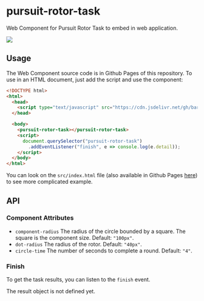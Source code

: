 # pursuit-rotor-task
Web Component for Pursuit Rotor Task to embed in web application.

[![](https://data.jsdelivr.com/v1/package/gh/baruchiro/pursuit-rotor-task/badge)](https://www.jsdelivr.com/package/gh/baruchiro/pursuit-rotor-task)

## Usage

The Web Component source code is in Github Pages of this repository. To use in an HTML document, just add the script and use the component:

```html
<!DOCTYPE html>
<html>
  <head>
    <script type="text/javascript" src="https://cdn.jsdelivr.net/gh/baruchiro/pursuit-rotor-task/src/PursuitRotorTask.js"></script>
  </head>

  <body>
    <pursuit-rotor-task></pursuit-rotor-task>
    <script>
      document.querySelector("pursuit-rotor-task")
        .addEventListener("finish", e => console.log(e.detail));
    </script>
  </body>
</html>
```

You can look on the `src/index.html` file (also available in Github Pages [here](https://baruchiro.github.io/pursuit-rotor-task/src/index.html)) to see more complicated example.

## API

### Component Attributes

- `component-radius` The radius of the circle bounded by a square. The square is the component size. Default: `"100px"`.
- `dot-radius` The radius of the rotor. Default: `"40px"`.
- `circle-time` The number of seconds to complete a round. Default: `"4"`.

### Finish

To get the task results, you can listen to the `finish` event.

The result object is not defined yet.
